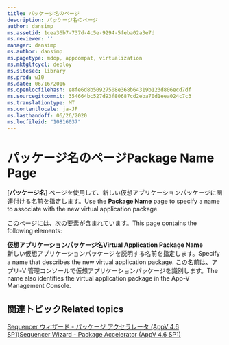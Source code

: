 ```yaml
---
title: パッケージ名のページ
description: パッケージ名のページ
author: dansimp
ms.assetid: 1cea36b7-737d-4c5e-9294-5feba02a3e7d
ms.reviewer: ''
manager: dansimp
ms.author: dansimp
ms.pagetype: mdop, appcompat, virtualization
ms.mktglfcycl: deploy
ms.sitesec: library
ms.prod: w10
ms.date: 06/16/2016
ms.openlocfilehash: e8fe6d8b50927508e368b64319b123d806ecd7df
ms.sourcegitcommit: 354664bc527d93f80687cd2eba70d1eea024c7c3
ms.translationtype: MT
ms.contentlocale: ja-JP
ms.lasthandoff: 06/26/2020
ms.locfileid: "10816037"
---
```

# <span data-ttu-id="008a4-103">パッケージ名のページ</span><span class="sxs-lookup"><span data-stu-id="008a4-103">Package Name Page</span></span>


<span data-ttu-id="008a4-104">[**パッケージ名**] ページを使用して、新しい仮想アプリケーションパッケージに関連付ける名前を指定します。</span><span class="sxs-lookup"><span data-stu-id="008a4-104">Use the **Package Name** page to specify a name to associate with the new virtual application package.</span></span>

<span data-ttu-id="008a4-105">このページには、次の要素が含まれています。</span><span class="sxs-lookup"><span data-stu-id="008a4-105">This page contains the following elements:</span></span>

<a href="" id="virtual-application-package-name"></a>**<span data-ttu-id="008a4-106">仮想アプリケーションパッケージ名</span><span class="sxs-lookup"><span data-stu-id="008a4-106">Virtual Application Package Name</span></span>**  
<span data-ttu-id="008a4-107">新しい仮想アプリケーションパッケージを説明する名前を指定します。</span><span class="sxs-lookup"><span data-stu-id="008a4-107">Specify a name that describes the new virtual application package.</span></span> <span data-ttu-id="008a4-108">この名前は、アプリ-V 管理コンソールで仮想アプリケーションパッケージを識別します。</span><span class="sxs-lookup"><span data-stu-id="008a4-108">The name also identifies the virtual application package in the App-V Management Console.</span></span>

## <span data-ttu-id="008a4-109">関連トピック</span><span class="sxs-lookup"><span data-stu-id="008a4-109">Related topics</span></span>


[<span data-ttu-id="008a4-110">Sequencer ウィザード - パッケージ アクセラレータ (AppV 4.6 SP1)</span><span class="sxs-lookup"><span data-stu-id="008a4-110">Sequencer Wizard - Package Accelerator (AppV 4.6 SP1)</span></span>](sequencer-wizard---package-accelerator--appv-46-sp1-.md)

 

 





